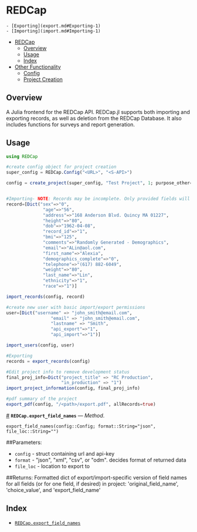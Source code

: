 


<a id='REDCap-1'></a>

# REDCap

    - [Exporting](export.md#Exporting-1)
    - [Importing](import.md#Importing-1)
- [REDCap](index.md#REDCap-1)
    - [Overview](index.md#Overview-1)
    - [Usage](index.md#Usage-1)
    - [Index](index.md#Index-1)
- [Other Functionality](utils.md#Other-Functionality-1)
    - [Config](utils.md#Config-1)
    - [Project Creation](utils.md#Project-Creation-1)


<a id='Overview-1'></a>

## Overview


A Julia frontend for the REDCap API. REDCap.jl supports both importing and exporting records, as well as deletion from the REDCap Database. It also includes functions for surveys and report generation. 


<a id='Usage-1'></a>

## Usage


```julia
using REDCap

#create config object for project creation
super_config = REDCap.Config("<URL>", "<S-API>")

config = create_project(super_config, "Test Project", 1; purpose_other="Testing REDCap.jl Functionality", project_notes="This is not an actual REDCap Database.")


#Importing- NOTE: Records may be incomplete. Only provided fields will be updated
record=[Dict("sex"=>"0",
			  "age"=>"56",
			  "address"=>"168 Anderson Blvd. Quincy MA 01227",
			  "height"=>"80",
			  "dob"=>"1962-04-08",
			  "record_id"=>"1",
			  "bmi"=>"125",
			  "comments"=>"Randomly Generated - Demographics",
			  "email"=>"ALin@aol.com",
			  "first_name"=>"Alexia",
			  "demographics_complete"=>"0",
			  "telephone"=>"(617) 882-6049",
			  "weight"=>"80",
			  "last_name"=>"Lin",
			  "ethnicity"=>"1",
			  "race"=>"1")]

import_records(config, record)

#create new user with basic import/export permissions
user=[Dict("username" => "john_smith@email.com",
				 "email" => "john_smith@email.com",
				 "lastname" => "Smith",
				 "api_export"=>"1",
				 "api_import"=>"1")]

import_users(config, user)

#Exporting
records = export_records(config)

#Edit project info to remove development status
final_proj_info=Dict("project_title" => "RC Production",
				  	 "in_production" => "1")
import_project_information(config, final_proj_info)

#pdf summary of the project
export_pdf(config, "/<path>/export.pdf", allRecords=true)
```

<a id='REDCap.export_field_names-Tuple{REDCap.Config}' href='#REDCap.export_field_names-Tuple{REDCap.Config}'>#</a>
**`REDCap.export_field_names`** &mdash; *Method*.



```
export_field_names(config::Config; format::String="json", file_loc::String="")
```

##Parameters:

  * `config` - struct containing url and api-key
  * `format` - "json", "xml", "csv", or "odm". decides format of returned data
  * `file_loc` - location to export to

##Returns: Formatted dict of export/import-specific version of field names  for all fields (or for one field, if desired) in project:  'original_field_name', 'choice_value', and 'export_field_name'


<a id='Index-1'></a>

## Index

- [`REDCap.export_field_names`](index.md#REDCap.export_field_names-Tuple{REDCap.Config})

